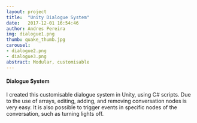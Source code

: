 ```yaml
---
layout: project
title:  "Unity Dialogue System"
date:   2017-12-01 16:54:46
author: Andres Pereira
img: dialogue1.png
thumb: quake_thumb.jpg
carousel:
- dialogue2.png
- dialogue3.png
abstract: Modular, customisable
---
```

#### Dialogue System
I created this customisable dialogue system in Unity, using C# scripts. Due to the use of arrays, editing, adding, and removing conversation nodes is very easy.
It is also possible to trigger events in specific nodes of the conversation, such as turning lights off.
